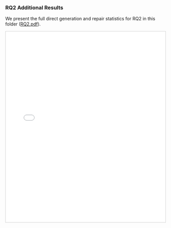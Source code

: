 ### RQ2 Additional Results

We present the full direct generation and repair statistics for RQ2 in this folder ([RQ2.pdf](RQ2.pdf)).

<iframe
  src="RQ2.pdf"
  width="100%"
  height="600px"
  style="border:1px solid #ccc;"
>
  This browser does not support PDFs. Please download the PDF to view it: <a href="RQ2.pdf">Download PDF</a>.
</iframe>
